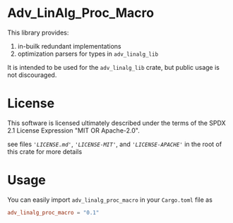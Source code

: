# Adv_LinAlg_Proc_Macro
This library provides:
1. in-builk redundant implementations
2. optimization parsers for types in `adv_linalg_lib`

It is intended to be used for the `adv_linalg_lib` crate, but public usage is not discouraged.

# License
This software is licensed ultimately described under the terms of the SPDX 2.1 License Expression "MIT OR Apache-2.0".

see files *`'LICENSE.md'`*, *`'LICENSE-MIT'`*, and *`'LICENSE-APACHE'`* in the root of this crate for more details

# Usage
You can easily import `adv_linalg_proc_macro` in your `Cargo.toml` file as
```toml
adv_linalg_proc_macro = "0.1"
```